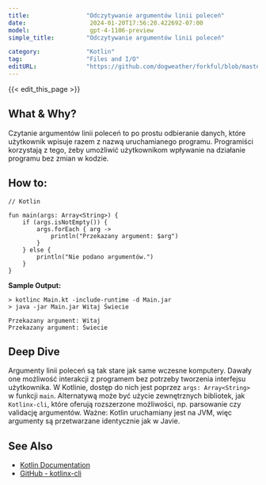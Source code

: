 ```yaml
---
title:                "Odczytywanie argumentów linii poleceń"
date:                  2024-01-20T17:56:20.422692-07:00
model:                 gpt-4-1106-preview
simple_title:         "Odczytywanie argumentów linii poleceń"

category:             "Kotlin"
tag:                  "Files and I/O"
editURL:              "https://github.com/dogweather/forkful/blob/master/content/pl/kotlin/reading-command-line-arguments.md"
---
```


{{< edit_this_page >}}

## What & Why?
Czytanie argumentów linii poleceń to po prostu odbieranie danych, które użytkownik wpisuje razem z nazwą uruchamianego programu. Programiści korzystają z tego, żeby umożliwić użytkownikom wpływanie na działanie programu bez zmian w kodzie.

## How to:
```
// Kotlin

fun main(args: Array<String>) {
    if (args.isNotEmpty()) {
        args.forEach { arg ->
            println("Przekazany argument: $arg")
        }
    } else {
        println("Nie podano argumentów.")
    }
}

```
**Sample Output:**
```
> kotlinc Main.kt -include-runtime -d Main.jar
> java -jar Main.jar Witaj Świecie

Przekazany argument: Witaj
Przekazany argument: Świecie
```

## Deep Dive
Argumenty linii poleceń są tak stare jak same wczesne komputery. Dawały one możliwość interakcji z programem bez potrzeby tworzenia interfejsu użytkownika. W Kotlinie, dostęp do nich jest poprzez `args: Array<String>` w funkcji `main`. Alternatywą może być użycie zewnętrznych bibliotek, jak `Kotlinx-cli`, które oferują rozszerzone możliwości, np. parsowanie czy validację argumentów. Ważne: Kotlin uruchamiany jest na JVM, więc argumenty są przetwarzane identycznie jak w Javie.

## See Also
- [Kotlin Documentation](https://kotlinlang.org/docs/command-line.html)
- [GitHub - kotlinx-cli](https://github.com/Kotlin/kotlinx-cli)
